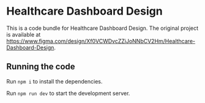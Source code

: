 
  # Healthcare Dashboard Design

  This is a code bundle for Healthcare Dashboard Design. The original project is available at https://www.figma.com/design/Xf0VCWDvcZZiJoNNbCV2Hm/Healthcare-Dashboard-Design.

  ## Running the code

  Run `npm i` to install the dependencies.

  Run `npm run dev` to start the development server.
  